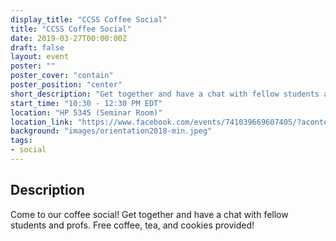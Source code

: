 ```yaml
---
display_title: "CCSS Coffee Social"
title: "CCSS Coffee Social"
date: 2019-03-27T00:00:00Z
draft: false
layout: event
poster: ""
poster_cover: "contain"
poster_position: "center"
short_description: "Get together and have a chat with fellow students and profs."
start_time: "10:30 - 12:30 PM EDT"
location: "HP 5345 (Seminar Room)"
location_link: "https://www.facebook.com/events/741039669607405/?acontext=%7B%22event_action_history%22%3A[%7B%22surface%22%3A%22page%22%7D]%7D"
background: "images/orientation2018-min.jpeg"
tags:
- social
---
```


## Description

Come to our coffee social! Get together and have a chat with fellow students and profs. Free coffee, tea, and cookies provided!
